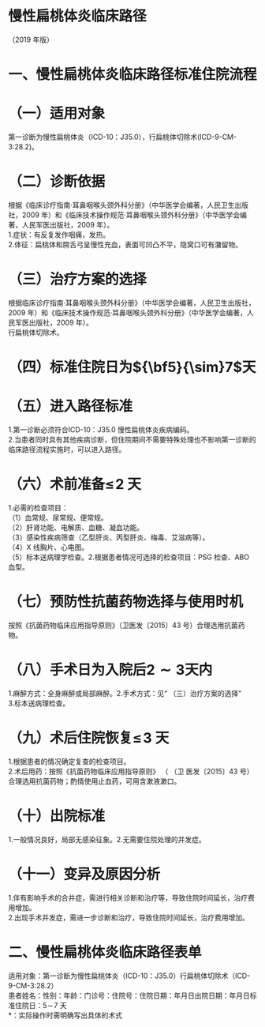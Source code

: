 # 慢性扁桃体炎临床路径  
（2019 年版）  
# 一、慢性扁桃体炎临床路径标准住院流程  
# （一）适用对象  
第一诊断为慢性扁桃体炎（ICD-10：J35.0），行扁桃体切除术(ICD-9-CM-3:28.2)。  
# （二）诊断依据  
根据《临床诊疗指南·耳鼻咽喉头颈外科分册》（中华医学会编著，人民卫生出版社，2009 年）和《临床技术操作规范·耳鼻咽喉头颈外科分册》（中华医学会编著，人民军医出版社，2009 年）。  
1.症状：有反复发作咽痛，发热。  
2.体征：扁桃体和腭舌弓呈慢性充血，表面可凹凸不平，隐窝口可有潴留物。  
# （三）治疗方案的选择  
根据临床诊疗指南·耳鼻咽喉头颈外科分册》（中华医学会编著，人民卫生出版社，2009 年）和《临床技术操作规范·耳鼻咽喉头颈外科分册》（中华医学会编著，人民军医出版社，2009 年）。  
行扁桃体切除术。  
# （四）标准住院日为${\bf5}{\sim}7$天  
# （五）进入路径标准  
1.第一诊断必须符合ICD-10：J35.0 慢性扁桃体炎疾病编码。  
2.当患者同时具有其他疾病诊断，但住院期间不需要特殊处理也不影响第一诊断的临床路径流程实施时，可以进入路径。  
# （六）术前准备$\leqslant\!2$ 天  
1.必需的检查项目：  
（1）血常规、尿常规、便常规。  
（2）肝肾功能、电解质、血糖、凝血功能。  
（3）感染性疾病筛查（乙型肝炎、丙型肝炎、梅毒、艾滋病等）。  
（4）X 线胸片、心电图。  
（5）标本送病理学检查。2.根据患者情况可选择的检查项目：PSG 检查、ABO 血型。  
# （七）预防性抗菌药物选择与使用时机  
按照《抗菌药物临床应用指导原则》（卫医发〔2015〕43 号）合理选用抗菌药物。  
# （八）手术日为入院后$\scriptstyle\mathbf{2}\sim3$天内  
1.麻醉方式：全身麻醉或局部麻醉。2.手术方式：见“ （三）治疗方案的选择”  
3.标本送病理检查。  
# （九）术后住院恢复$\leqslant\!3$ 天  
1.根据患者的情况确定复查的检查项目。  
2.术后用药：按照《抗菌药物临床应用指导原则》 （ （卫 医发〔2015〕43 号）合理选用抗菌药物；酌情使用止血药，可用含漱液漱口。  
# （十）出院标准  
1.一般情况良好，局部无感染征象。2.无需要住院处理的并发症。  
# （十一）变异及原因分析  
1.伴有影响手术的合并症，需进行相关诊断和治疗等，导致住院时间延长，治疗费用增加。  
2.出现手术并发症，需进一步诊断和治疗，导致住院时间延长，治疗费用增加。  
# 二、慢性扁桃体炎临床路径表单  
适用对象：第一诊断为慢性扁桃体炎（ICD-10：J35.0）行扁桃体切除术（ICD-9-CM-3:28.2）  
患者姓名：性别：年龄：门诊号：住院号：住院日期：年月日出院日期：年月日标准住院日：$5\!\sim\!7$ 天  
\*：实际操作时需明确写出具体的术式  